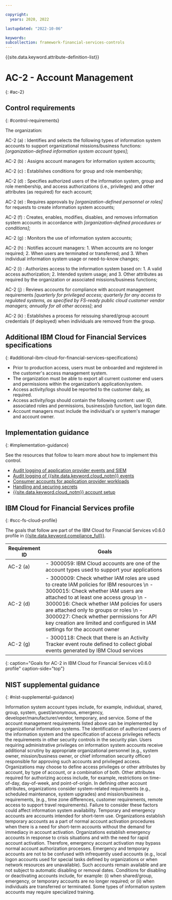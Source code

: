 ```yaml
---

copyright:
  years: 2020, 2022

lastupdated: "2022-10-06"

keywords: 
subcollection: framework-financial-services-controls
---
```


{{site.data.keyword.attribute-definition-list}}

               
# AC-2 - Account Management
{: #ac-2}

## Control requirements
{: #control-requirements}

The organization:

AC-2 (a)
    : Identifies and selects the following types of information system accounts to support organizational missions/business functions: _[organization-defined information system account types]_;

AC-2 (b)
    : Assigns account managers for information system accounts;

AC-2 (c)
    : Establishes conditions for group and role membership;

AC-2 (d)
    : Specifies authorized users of the information system, group and role membership, and access authorizations (i.e., privileges) and other attributes (as required) for each account;

AC-2 (e)
    : Requires approvals by _[organization-defined personnel or roles]_ for requests to create information system accounts;

AC-2 (f)
    : Creates, enables, modifies, disables, and removes information system accounts in accordance with _[organization-defined procedures or conditions]_;

AC-2 (g)
    : Monitors the use of information system accounts;

AC-2 (h)
    : Notifies account managers:
      1. When accounts are no longer required;
      2. When users are terminated or transferred; and
      3. When individual information system usage or need-to-know changes;

AC-2 (i)
    : Authorizes access to the information system based on:
      1. A valid access authorization;
      2. Intended system usage; and
      3. Other attributes as required by the organization or associated missions/business functions;

AC-2 (j)
    : Reviews accounts for compliance with account management requirements _[quarterly for privileged access; quarterly for any access to regulated systems, as specified by FS-ready public cloud customer vendor managers; annually for all other access]_; and

AC-2 (k)
    : Establishes a process for reissuing shared/group account credentials (if deployed) when individuals are removed from the group.

## Additional IBM Cloud for Financial Services specifications
{: #additional-ibm-cloud-for-financial-services-specifications}

- Prior to production access, users must be onboarded and registered in the customer's access management system.  
- The organization must be able to export all current customer end users and permissions within the organization’s application/system.
- Access activity/logs should be reported to the customer daily, as required.
- Access activity/logs should contain the following content: user ID, associated roles and permissions, business/job function, last logon date.
- Account managers must include the individual's or system's manager and account owner.

## Implementation guidance
{: #implementation-guidance}

See the resources that follow to learn more about how to implement this control.

- [Audit logging of application provider events and SIEM](/docs/framework-financial-services?topic=framework-financial-services-shared-logging-audit-provider)
- [Audit logging of {{site.data.keyword.cloud_notm}} events](/docs/framework-financial-services?topic=framework-financial-services-shared-logging-audit)
- [Consumer accounts for application provider workloads](/docs/framework-financial-services?topic=framework-financial-services-shared-account-consumer)
- [Handling and securing secrets](/docs/framework-financial-services?topic=framework-financial-services-shared-secrets)
- [{{site.data.keyword.cloud_notm}} account setup](/docs/framework-financial-services?topic=framework-financial-services-shared-account-setup)

## IBM Cloud for Financial Services profile
{: #scc-fs-cloud-profile}

The goals that follow are part of the IBM Cloud for Financial Services v0.6.0 profile in [{{site.data.keyword.compliance_full}}](/docs/security-compliance?topic=security-compliance-getting-started).

| Requirement ID | Goals |
|----------------|-------|
| AC-2 (a) | - 3000059: IBM Cloud accounts are one of the account types used to support your applications | 
| AC-2 (d) | - 3000009: Check whether IAM roles are used to create IAM policies for IBM resources \n - 3000015: Check whether IAM users are attached to at least one access group \n - 3000016: Check whether IAM policies for users are attached only to groups or roles \n - 3000027: Check whether permissions for API key creation are limited and configured in IAM settings for the account owner | 
| AC-2 (g) | - 3000118: Check that there is an Activity Tracker event route defined to collect global events generated by IBM Cloud services | 
{: caption="Goals for AC-2 in IBM Cloud for Financial Services v0.6.0 profile" caption-side="top"}

## NIST supplemental guidance
{: #nist-supplemental-guidance}

Information system account types include, for example, individual, shared, group, system, guest/anonymous, emergency, developer/manufacturer/vendor, temporary, and service. Some of the account management requirements listed above can be implemented by organizational information systems. The identification of authorized users of the information system and the specification of access privileges reflects the requirements in other security controls in the security plan. Users requiring administrative privileges on information system accounts receive additional scrutiny by appropriate organizational personnel (e.g., system owner, mission/business owner, or chief information security officer) responsible for approving such accounts and privileged access. Organizations may choose to define access privileges or other attributes by account, by type of account, or a combination of both. Other attributes required for authorizing access include, for example, restrictions on time-of-day, day-of-week, and point-of-origin. In defining other account attributes, organizations consider system-related requirements (e.g., scheduled maintenance, system upgrades) and mission/business requirements, (e.g., time zone differences, customer requirements, remote access to support travel requirements). Failure to consider these factors could affect information system availability. Temporary and emergency accounts are accounts intended for short-term use. Organizations establish temporary accounts as a part of normal account activation procedures when there is a need for short-term accounts without the demand for immediacy in account activation. Organizations establish emergency accounts in response to crisis situations and with the need for rapid account activation. Therefore, emergency account activation may bypass normal account authorization processes. Emergency and temporary accounts are not to be confused with infrequently used accounts (e.g., local logon accounts used for special tasks defined by organizations or when network resources are unavailable). Such accounts remain available and are not subject to automatic disabling or removal dates. Conditions for disabling or deactivating accounts include, for example: (i) when shared/group, emergency, or temporary accounts are no longer required; or (ii) when individuals are transferred or terminated. Some types of information system accounts may require specialized training.





